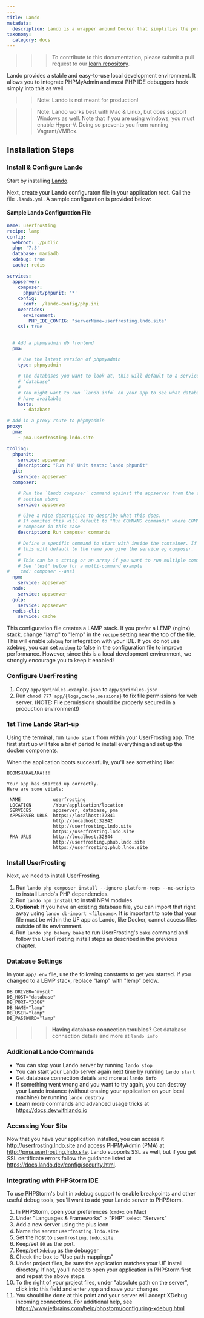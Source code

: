 ```yaml
---
---
title: Lando
metadata:
  description: Lando is a wrapper around Docker that simplifies the process for PHP applications to run on Docker.
taxonomy:
  category: docs
---
```


>>> To contribute to this documentation, please submit a pull request to our [learn repository](https://github.com/userfrosting/learn/tree/master/pages).

Lando provides a stable and easy-to-use local development environment. It allows you to integrate PHPMyAdmin and most PHP IDE debuggers hook simply into this as well.

>> Note: Lando is not meant for production!

>> Note: Lando works best with Mac & Linux, but does support Windows as well. Note that if you are using windows, you must enable Hyper-V. Doing so prevents you from running Vagrant/VMBox.

## Installation Steps

### Install & Configure Lando

Start by installing [Lando](https://docs.lando.dev/basics/installation.html#system-requirements).

Next, create your Lando configuraton file in your application root. Call the file `.lando.yml`. A sample configuration is provided below:

#### Sample Lando Configuration File

```yml
name: userfrosting
recipe: lamp
config:
  webroot: ./public
  php: '7.3'
  database: mariadb
  xdebug: true
  cache: redis

services:
  appserver:
    composer:
      phpunit/phpunit: '*'
    config:
      conf: ./lando-config/php.ini 
    overrides:
      environment:
        PHP_IDE_CONFIG: "serverName=userfrosting.lndo.site"
    ssl: true


  # Add a phpmyadmin db frontend
  pma:

    # Use the latest version of phpmyadmin
    type: phpmyadmin

    # The databases you want to look at, this will default to a service called
    # "database"
    #
    # You might want to run `lando info` on your app to see what databases you
    # have available
    hosts:
      - database

# Add in a proxy route to phpmyadmin
proxy:
  pma:
    - pma.userfrosting.lndo.site

tooling:
  phpunit:
    service: appserver
    description: "Run PHP Unit tests: lando phpunit"
  git:
    service: appserver
  composer:

    # Run the `lando composer` command against the appserver from the services
    # section above
    service: appserver

    # Give a nice description to describe what this does.
    # If ommited this will default to "Run COMMAND commands" where COMMAND is
    # composer in this case
    description: Run composer commands

    # Define a specific command to start with inside the container. If omitted
    # this will default to the name you give the service eg composer.
    #
    # This can be a string or an array if you want to run multiple commands
    # See "test" below for a multi-command example
#    cmd: composer --ansi
  npm:
    service: appserver
  node:
    service: appserver
  gulp:
    service: appserver
  redis-cli:
    service: cache
```

This configuration file creates a LAMP stack. If you prefer a LEMP (nginx) stack, change "lamp" to "lemp" in the `recipe` setting near the top of the file. This will enable `xdebug` for integration with your IDE. If you do not use xdebug, you can set `xdebug` to false in the configuration file to improve performance. However, since this is a local development environment, we strongly encourage you to keep it enabled!

### Configure UserFrosting

1. Copy `app/sprinkles.example.json` to `app/sprinkles.json`
1. Run `chmod 777 app/{logs,cache,sessions}` to fix file permissions for web server. (NOTE: File
   permissions should be properly secured in a production environment!)

### 1st Time Lando Start-up

Using the terminal, run `lando start` from within your UserFrosting app. The first start up will take a brief period to install everything and set up the docker components.

When the application boots successfully, you'll see something like: 

```
BOOMSHAKALAKA!!!

Your app has started up correctly.
Here are some vitals:

 NAME            userfrosting
 LOCATION        /Your/application/location
 SERVICES        appserver, database, pma
 APPSERVER URLS  https://localhost:32841
                 http://localhost:32842
                 http://userfrosting.lndo.site
                 https://userfrosting.lndo.site
 PMA URLS        http://localhost:32844
                 http://userfrosting.phub.lndo.site
                 https://userfrosting.phub.lndo.site
```

### Install UserFrosting

Next, we need to install UserFrosting. 

1. Run `lando php composer install --ignore-platform-reqs --no-scripts` to install Lando's PHP dependencies.
1. Run `lando npm install` to install NPM modules
1. **Optional:** If you have an existing database file, you can import that right away using `lando db-import <filename>`. It is important to note that your file must be within the UF app as Lando, like Docker, cannot access files outside of its environment.
1. Run `lando php bakery bake` to run UserFrosting's `bake` command and follow the UserFrosting install steps as described in the previous chapter.

### Database Settings

In your `app/.env` file, use the following constants to get you started. If you changed to a LEMP stack, replace "lamp" with "lemp" below.

```
DB_DRIVER="mysql"
DB_HOST="database"
DB_PORT="3306"
DB_NAME="lamp"
DB_USER="lamp"
DB_PASSWORD="lamp"
```

>>> **Having database connection troubles?**  Get database connection details and more at `lando info`

### Additional Lando Commands

* You can stop your Lando server by running `lando stop`
* You can start your Lando server again next time by running `lando start`
* Get database connection details and more at `lando info`
* If something went wrong and you want to try again, you can destroy your Lando instance (without erasing your application on your local machine) by running `lando destroy`
* Learn more commands and advanced usage tricks at <https://docs.devwithlando.io>

### Accessing Your Site

Now that you have your application installed, you can access it <http://userfrosting.lndo.site> and access PHPMyAdmin (PMA) at <http://pma.userfrosting.lndo.site>. Lando supports SSL as well, but if you get SSL certificate errors follow the guidance listed at <https://docs.lando.dev/config/security.html>.

### Integrating with PHPStorm IDE 

To use PHPStorm's built in xdebug support to enable breakpoints and other useful debug tools, you'll want to add your Lando server to PHPStorm.

1. In PHPStorm, open your preferences (`cmd+x` on Mac)
1. Under "Languages & Frameworks" > "PHP" select "Servers"
1. Add a new server using the plus icon
1. Name the server `userfrosting.lndo.site` 
1. Set the host to `userfrosting.lndo.site`. 
1. Keep/set `80` as the port.
1. Keep/set `Xdebug` as the debugger
1. Check the box to "Use path mappings"
1. Under project files, be sure the application matches your UF install directory. If not, you'll need to open your application in PHPStorm first and repeat the above steps.
1. To the right of your project files, under "absolute path on the server", click into this field and enter `/app` and save your changes
1. You should be done at this point and your server will accept XDebug incoming connections. For additional help, see <https://www.jetbrains.com/help/phpstorm/configuring-xdebug.html>
